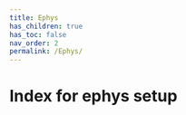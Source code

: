 ```yaml
---
title: Ephys
has_children: true
has_toc: false
nav_order: 2
permalink: /Ephys/
---
```


# Index for ephys setup 
